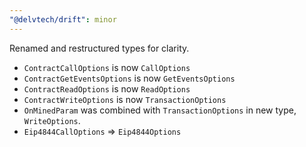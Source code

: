 ```yaml
---
"@delvtech/drift": minor
---
```


Renamed and restructured types for clarity.
- `ContractCallOptions` is now `CallOptions`
- `ContractGetEventsOptions` is now `GetEventsOptions`
- `ContractReadOptions` is now `ReadOptions`
- `ContractWriteOptions` is now `TransactionOptions`
- `OnMinedParam` was combined with `TransactionOptions` in new type, `WriteOptions`.
- `Eip4844CallOptions` => `Eip4844Options`